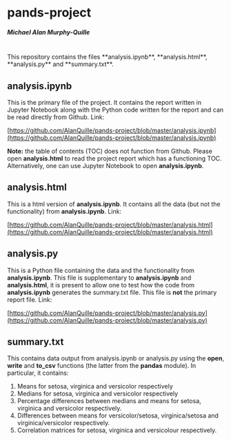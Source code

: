 # pands-project
##### Michael Alan Murphy-Quille
<br>
This repository contains the files **analysis.ipynb**, **analysis.html**, **analysis.py** and **summary.txt**.



## analysis.ipynb
This is the primary file of the project. It contains the report written in Jupyter Notebook along with the Python code written for the report and can be read directly from Github. Link:

[https://github.com/AlanQuille/pands-project/blob/master/analysis.ipynb](https://github.com/AlanQuille/pands-project/blob/master/analysis.ipynb)

**Note:** the table of contents (TOC) does not function from Github. Please open  **analysis.html** to read the project report which has a functioning TOC. Alternatively, one can use Jupyter Notebook to open **analysis.ipynb**.

## analysis.html
This is a html version of **analysis.ipynb**. It contains all the data (but not the functionality) from **analysis.ipynb**. Link:

[https://github.com/AlanQuille/pands-project/blob/master/analysis.html](https://github.com/AlanQuille/pands-project/blob/master/analysis.html)

## analysis.py
This is a Python file containing the data and the functionality from **analysis.ipynb**. This file is supplementary to **analysis.ipynb** and **analysis.html**, it is present to allow one to test how the code from **analysis.ipynb** generates the summary.txt file. This file is **not** the primary report file. Link:

[https://github.com/AlanQuille/pands-project/blob/master/analysis.py](https://github.com/AlanQuille/pands-project/blob/master/analysis.py)

## summary.txt
This contains data output from analysis.ipynb or analysis.py using the
**open**, **write** and **to_csv** functions (the latter from the **pandas** module). In particular, it contains:

1. Means for setosa, virginica and versicolor respectively
2. Medians for setosa, virginica and versicolor respectively
3. Percentage differences between medians and means for setosa, virginica and versicolor respectively.
4. Differences between means for versicolor/setosa, virginica/setosa and virginica/versicolor respectively.
5. Correlation matrices for setosa, virginica and versicolour respectively.




